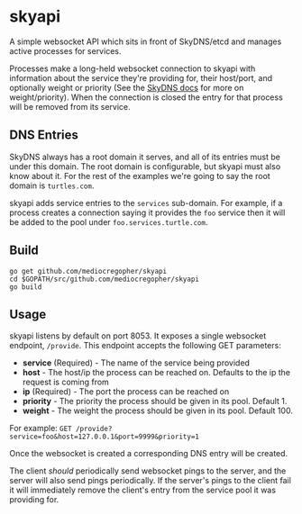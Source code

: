 # skyapi

A simple websocket API which sits in front of SkyDNS/etcd and manages active
processes for services.

Processes make a long-held websocket connection to skyapi with information about
the service they're providing for, their host/port, and optionally weight or
priority (See the [SkyDNS docs](https://github.com/skynetservices/skydns) for
more on weight/priority). When the connection is closed the entry for that
process will be removed from its service.

## DNS Entries

SkyDNS always has a root domain it serves, and all of its entries must be under
this domain. The root domain is configurable, but skyapi must also know about
it. For the rest of the examples we're going to say the root domain is
`turtles.com`.

skyapi adds service entries to the `services` sub-domain. For example, if a
process creates a connection saying it provides the `foo` service then it will
be added to the pool under `foo.services.turtle.com`.

## Build

    go get github.com/mediocregopher/skyapi
    cd $GOPATH/src/github.com/mediocregopher/skyapi
    go build

## Usage

skyapi listens by default on port 8053. It exposes a single websocket endpoint,
`/provide`. This endpoint accepts the following GET parameters:

* **service** (Required) - The name of the service being provided
* **host** - The host/ip the process can be reached on. Defaults to the ip the
  request is coming from
* **ip** (Required) - The port the process can be reached on
* **priority** - The priority the process should be given in its pool. Default 1.
* **weight** - The weight the process should be given in its pool. Default 100.

For example: `GET /provide?service=foo&host=127.0.0.1&port=9999&priority=1`

Once the websocket is created a corresponding DNS entry will be created.

The client *should* periodically send websocket pings to the server, and the
server will also send pings periodically. If the server's pings to the client
fail it will immediately remove the client's entry from the service pool it was
providing for.
